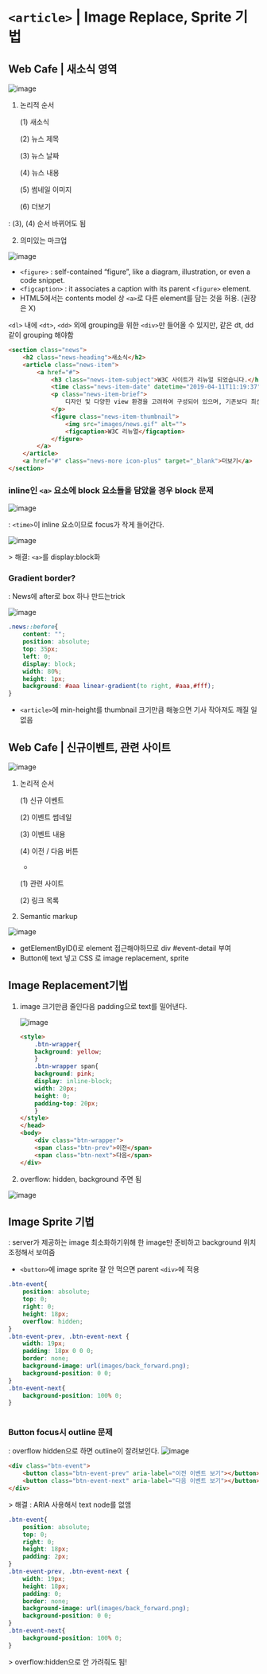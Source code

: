 # `<article>` | Image Replace, Sprite 기법

## Web Cafe | 새소식 영역

![image](https://user-images.githubusercontent.com/48080762/56092245-7802ee80-5ef4-11e9-8917-a3e1f4d3caaf.png)

1. 논리적 순서

	(1) 새소식

	(2) 뉴스 제목

	(3) 뉴스 날짜

	(4) 뉴스 내용

	(5) 썸네일 이미지

	(6) 더보기

: (3), (4) 순서 바뀌어도 됨

2. 의미있는 마크업

![image](https://user-images.githubusercontent.com/48080762/56092253-91a43600-5ef4-11e9-9e06-c6161c65b846.png)

- `<figure>` : self-contained “figure”, like a diagram, illustration, or even a code snippet.
- `<figcaption>` : it associates a caption with its parent `<figure>` element.
- HTML5에서는 contents model 상 `<a>`로 다른 element를 담는 것을 허용. (권장은 X)

`<dl>` 내에 `<dt>`, `<dd>` 외에 grouping을 위한 `<div>`만 들어올 수 있지만, 같은 dt, dd 같이 grouping 해야함

```html
<section class="news">
	<h2 class="news-heading">새소식</h2>
	<article class="news-item">
		<a href="#">
			<h3 class="news-item-subject">W3C 사이트가 리뉴얼 되었습니다.</h3>
			<time class="news-item-date" datetime="2019-04-11T11:19:37">2019.04.11</time>
			<p class="news-item-brief">
				디자인 및 다양한 view 환경을 고려하여 구성되어 있으며, 기존보다 최신 정보 및 개발자를 위한 기술 가이드도 찾기 쉽도록 구성되어 있습니다. 
			</p>
			<figure class="news-item-thumbnail">
				<img src="images/news.gif" alt="">
				<figcaption>W3C 리뉴얼</figcaption>
			</figure>
		</a>
	</article>
	<a href="#" class="news-more icon-plus" target="_blank">더보기</a>
</section>
```

### inline인 `<a>` 요소에 block 요소들을 담았을 경우 block 문제

![image](https://user-images.githubusercontent.com/48080762/56092267-ca440f80-5ef4-11e9-9226-51aaa62d86ff.png)

: `<time>`이 inline 요소이므로 focus가 작게 들어간다.

![image](https://user-images.githubusercontent.com/48080762/56092270-ddef7600-5ef4-11e9-99a1-815366f4211f.png)

\> 해결: `<a>`를 display:block화


### Gradient border?
: News에 after로 box 하나 만드는trick

![image](https://user-images.githubusercontent.com/48080762/56092287-260e9880-5ef5-11e9-9cc8-80ca70d24c9e.png)

```css
.news::before{
    content: "";
    position: absolute;
    top: 35px;
    left: 0;
    display: block;
    width: 80%;
    height: 1px;
    background: #aaa linear-gradient(to right, #aaa,#fff);
}
```

- `<article>`에 min-height를 thumbnail 크기만큼 해놓으면 기사 작아져도 깨질 일 없음


## Web Cafe | 신규이벤트, 관련 사이트

![image](https://user-images.githubusercontent.com/48080762/56092292-4a6a7500-5ef5-11e9-9def-f152cf84fac7.png)

1. 논리적 순서

	(1) 신규 이벤트

	(2) 이벤트 썸네일

	(3) 이벤트 내용

	(4) 이전 / 다음 버튼

    *
	(1) 관련 사이트

    (2) 링크 목록

2. Semantic markup

![image](https://user-images.githubusercontent.com/48080762/56092304-738b0580-5ef5-11e9-81fd-1cdc418695bb.png)

- getElementByID()로 element 접근해야하므로 div #event-detail 부여
- Button에 text 넣고 CSS 로 image replacement, sprite

## Image Replacement기법

1. image 크기만큼 줄인다음 padding으로 text를 밀어낸다.

    ![image](https://user-images.githubusercontent.com/48080762/56092312-92899780-5ef5-11e9-9fb2-78698f5aa2a8.png)


    ```html
    <style>
        .btn-wrapper{
        background: yellow;
        }
        .btn-wrapper span{
        background: pink;
        display: inline-block;
        width: 20px;
        height: 0;
        padding-top: 20px;
        }
    </style>
    </head>
    <body>
        <div class="btn-wrapper">
        <span class="btn-prev">이전</span>
        <span class="btn-next">다음</span>
    </div>
    ```

2. overflow: hidden, background 주면 됨

![image](https://user-images.githubusercontent.com/48080762/56092328-cd8bcb00-5ef5-11e9-887b-75618d7ff0cd.png)


## Image Sprite 기법
: server가 제공하는 image 최소화하기위해 한 image만 준비하고 background 위치 조정해서 보여줌

- `<button>`에 image sprite 잘 안 먹으면 parent `<div>`에 적용

```css
.btn-event{
    position: absolute;
    top: 0;
    right: 0;
    height: 18px;
    overflow: hidden;
}
.btn-event-prev, .btn-event-next {
    width: 19px;
    padding: 18px 0 0 0;
    border: none;
    background-image: url(images/back_forward.png);
    background-position: 0 0;
}
.btn-event-next{
    background-position: 100% 0;
}
	
```

### Button focus시 outline 문제
: overflow hidden으로 하면 outline이 잘려보인다.
![image](https://user-images.githubusercontent.com/48080762/56092343-ff9d2d00-5ef5-11e9-8994-d3e4271f2289.png)

```html
<div class="btn-event">
    <button class="btn-event-prev" aria-label="이전 이벤트 보기"></button>
    <button class="btn-event-next" aria-label="다음 이벤트 보기"></button>
</div>
```

\> 해결 : ARIA 사용해서 text node를 없앰

```css
.btn-event{
    position: absolute;
    top: 0;
    right: 0;
    height: 18px;
    padding: 2px;
}
.btn-event-prev, .btn-event-next {
    width: 19px;
    height: 18px;
    padding: 0;
    border: none;
    background-image: url(images/back_forward.png);
    background-position: 0 0;
}
.btn-event-next{
    background-position: 100% 0;
}
```

\> overflow:hidden으로 안 가려줘도 됨!